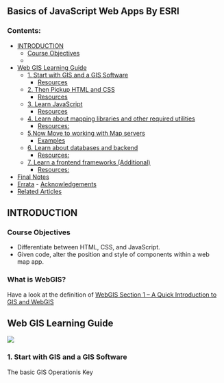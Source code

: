 ## Basics of JavaScript Web Apps By ESRI

### Contents:
- [INTRODUCTION](#introduction)
  - [Course Objectives](#course-objectives)
  - 
- [Web GIS Learning Guide](#web-gis-learning-guide)
  - [1. Start with GIS and a GIS Software](#1-start-with-gis-and-a-gis-software)
    - [Resources](#resources)
  - [2. Then Pickup HTML and CSS](#2-then-pickup-html-and-css)
    - [Resources](#resources-1)
  - [3. Learn JavaScript](#3-learn-javascript)
    - [Resources](#resources-2)
  - [4. Learn about mapping libraries and other required utilities](#4-learn-about-mapping-libraries-and-other-required-utilities)
    - [Resources:](#resources-3)
  - [5.Now Move to working with Map servers](#5now-move-to-working-with-map-servers)
      - [Examples](#examples)
  - [6. Learn about databases and backend](#6-learn-about-databases-and-backend)
    - [Resources:](#resources-4)
  - [7. Learn a frontend frameworks (Additional)](#7-learn-a-frontend-frameworks-additional)
    - [Resources:](#resources-5)
- [Final Notes](#final-notes)
- [Errata](#errata)
      - [Acknowledgements](#acknowledgements)
- [Related Articles](#related-articles)

## INTRODUCTION
### Course Objectives
- Differentiate between HTML, CSS, and JavaScript.
- Given code, alter the position and style of components within a web map app.

### What is WebGIS?
Have a look at the definition of [WebGIS Section 1 – A Quick Introduction to GIS and WebGIS](https://www.gislounge.com/section-1-a-quick-introduction-to-gis-and-webgis/)

## Web GIS Learning Guide

<img src= "https://github.com/OkomoJacob/myLibrary/blob/main/GISDev%20RoadMap/roadmap.png">

### 1. Start with GIS and a GIS Software
The basic GIS Operationis Key
